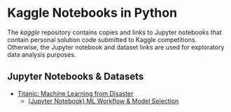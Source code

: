 # Kaggle Notebooks in Python
The *kaggle* repository contains copies and links to Jupyter notebooks that contain personal solution code submitted to Kaggle competitions. Otherwise, the Jupyter notebook and dataset links are used for exploratory data analysis purposes.

## Jupyter Notebooks & Datasets
  - [Titanic: Machine Learning from Disaster](https://www.kaggle.com/c/titanic)
    - [(Jupyter Notebook) ML Workflow & Model Selection](kernels/titanic-machine-learning-from-disaster/notebook/titanic-disaster.ipynb)
